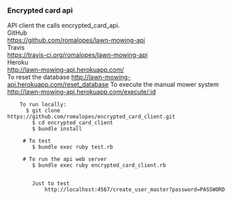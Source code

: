 ### Encrypted card api
API client the calls encrypted_card_api.<br>
		GitHub<br>
		  https://github.com/romalopes/lawn-mowing-api<br>
		Travis<br>
		  https://travis-ci.org/romalopes/lawn-mowing-api<br>
		Heroku<br>
		  http://lawn-mowing-api.herokuapp.com/ <br>
		  To reset the database
		     http://lawn-mowing-api.herokuapp.com/reset_database
		  To execute the manual mower system
		      http://lawn-mowing-api.herokuapp.com/execute/:id


		To run locally:
		  $ git clone   https://github.com/romalopes/encrypted_card_client.git
			$ cd encrypted_card_client
			$ bundle install

		 # To test
		  	$ bundle exec ruby test.rb

		 # To run the api web server
		  	$ bundle exec ruby encrypted_card_client.rb


		  	Just to test
				http://localhost:4567/create_user_master?password=PASSWORD

